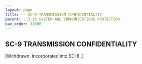 ```yaml
---
layout: page
title: -- SC-9 TRANSMISSION CONFIDENTIALITY 
parent: . 3.18 SYSTEM AND COMMUNICATIONS PROTECTION 
nav_order: 31890 
---
```


## SC-9 TRANSMISSION CONFIDENTIALITY

[Withdrawn: Incorporated into SC-8 .]
